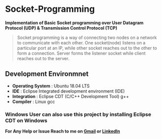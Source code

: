 # Socket-Programming
**Implementation of Basic Socket programming over User Datagram Protocol (UDP)  &amp; Transmission Control Protocol (TCP)**

>Socket programming is a way of connecting two nodes on a network to communicate with each other. One socket(node) listens on a particular port at an IP, while other socket reaches out to the other to form a connection. Server forms the listener socket while client reaches out to the server.

## Development Environmnet 
- **Operating System**  : Ubuntu 18.04 LTS
- **IDE**               : Eclipse Integrated development environment (IDE)
- **Integration**       : Eclipse CDT (C/C++ Development Tool) g++
- **Compiler**          : Linux gcc

### Windows User can also use this project by installing Eclipse CDT on Windows
**For Any Help or Issue Reach to me on [Gmail](mailto:prasunguchhait1997@gmail.com) or [LinkedIn](https://www.linkedin.com/in/iamprasunguchhait)**

